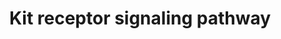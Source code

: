 ---
annotations:
- id: PW:0001227
  parent: signaling pathway
  type: Pathway Ontology
  value: Stem Cell Factor signaling pathway
authors:
- MaintBot
- AlexanderPico
- Ddigles
- Eweitz
description: 'Kit is a receptor protein tyrosine kinase, which is a receptor for stem
  cell factor or kit ligand. Signaling through Kit is important for formation of red
  cells, lymphocytes, mast cells and platelets among others. Binding of Kit receptor
  to stem cell factor leads to an intracellular cascade of events that includes activation
  of PI 3-kinase, Src family kinases and PLC gamma. Activating mutations in the Kit
  receptor are associated with several human malignancies include leukemias, gastrointestinal
  stromal tumors and mastocytomas.  Source: NetPath http://www.netpath.org/pathways?path_id=NetPath_6'
last-edited: 2021-05-21
organisms:
- Canis familiaris
redirect_from:
- /index.php/Pathway:WP1121
- /instance/WP1121
- /instance/WP1121_rr117459
revision: r117459
schema-jsonld:
- '@context': https://schema.org/
  '@id': https://wikipathways.github.io/pathways/WP1121.html
  '@type': Dataset
  creator:
    '@type': Organization
    name: WikiPathways
  description: 'Kit is a receptor protein tyrosine kinase, which is a receptor for
    stem cell factor or kit ligand. Signaling through Kit is important for formation
    of red cells, lymphocytes, mast cells and platelets among others. Binding of Kit
    receptor to stem cell factor leads to an intracellular cascade of events that
    includes activation of PI 3-kinase, Src family kinases and PLC gamma. Activating
    mutations in the Kit receptor are associated with several human malignancies include
    leukemias, gastrointestinal stromal tumors and mastocytomas.  Source: NetPath
    http://www.netpath.org/pathways?path_id=NetPath_6'
  keywords:
  - ABL1
  - AKT1
  - BAD
  - BTK
  - CBLB
  - CISH
  - CLTC
  - CRKL
  - CSF2RB
  - DOK1
  - EPOR
  - FES
  - FGR
  - FYN
  - GRAP
  - GRB2
  - GRB7
  - HCK
  - JAK2
  - KIT
  - KITLG
  - LYN
  - MAP2K1
  - MAPK1
  - MATK
  - MITF
  - MPDZ
  - PIK3CG
  - PIK3R1
  - PIK3R2
  - PLCE1
  - PLCG1
  - PRKCA
  - PRKCB
  - PTPN11
  - PTPN6
  - PTPRU
  - RAF1
  - RASA1
  - RPS6KA1
  - SH2B2
  - SH3KBP1
  - SHC1
  - SOCS1
  - SOCS5
  - SOCS6
  - SOS1
  - SPRED1
  - SPRED2
  - SRC
  - STAP1
  - STAT1
  - STAT3
  - STAT5A
  - STAT5B
  - TEC
  - VAV1
  - VAV2
  - YES1
  license: CC0
  name: Kit receptor signaling pathway
seo: CreativeWork
title: Kit receptor signaling pathway
wpid: WP1121
---